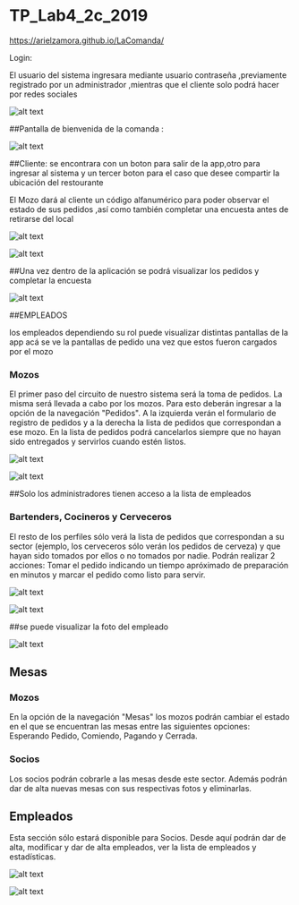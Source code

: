# TP_Lab4_2c_2019

   https://arielzamora.github.io/LaComanda/

Login:

El usuario del sistema ingresara mediante usuario contraseña ,previamente registrado por un administrador ,mientras que el cliente solo podrá hacer por redes sociales 

![alt text](https://raw.githubusercontent.com/mauricioCerizza/TP_LAB4_2C_2018/gh-pages/assets/Otros/login.PNG)



##Pantalla de bienvenida de la comanda :

![alt text](https://raw.githubusercontent.com/mauricioCerizza/TP_LAB4_2C_2018/gh-pages/assets/Otros/bienvenidaComanda.PNG)


##Cliente:
se encontrara con un boton para salir de la app,otro para ingresar al sistema y un tercer boton para el caso que desee compartir la ubicación del restourante 

El Mozo dará al cliente un código alfanumérico para poder observar el estado de sus pedidos ,así como también completar una encuesta antes de retirarse del local

![alt text](https://raw.githubusercontent.com/mauricioCerizza/TP_LAB4_2C_2018/gh-pages/assets/Otros/ingresoMesa.PNG)

![alt text](https://raw.githubusercontent.com/mauricioCerizza/TP_LAB4_2C_2018/gh-pages/assets/Otros/clientesPedido.PNG)


##Una vez dentro de la aplicación se podrá visualizar los pedidos y completar la encuesta 

![alt text](https://raw.githubusercontent.com/mauricioCerizza/TP_LAB4_2C_2018/gh-pages/assets/Otros/clientesEncuesta.PNG)

##EMPLEADOS

los empleados dependiendo su rol puede visualizar distintas pantallas de la app 
acá se ve la pantallas de pedido una vez que estos fueron cargados por el mozo 

### Mozos
El primer paso del circuito de nuestro sistema será la toma de pedidos. La misma será llevada a cabo por los mozos. Para esto deberán ingresar a la opción de la navegación "Pedidos". A la izquierda verán el formulario de registro de pedidos y a la derecha la lista de pedidos que correspondan a ese mozo. En la lista de pedidos podrá cancelarlos siempre que no hayan sido entregados y servirlos cuando estén listos. 

![alt text](https://raw.githubusercontent.com/mauricioCerizza/TP_LAB4_2C_2018/gh-pages/assets/Otros/empleadosPedido.PNG)

![alt text](https://raw.githubusercontent.com/mauricioCerizza/TP_LAB4_2C_2018/gh-pages/assets/Otros/empleadosPedidoAlta.PNG)


##Solo los administradores tienen acceso a la lista de empleados 
### Bartenders, Cocineros y Cerveceros
El resto de los perfiles sólo verá la lista de pedidos que correspondan a su sector (ejemplo, los cerveceros sólo verán los pedidos de cerveza) y que hayan sido tomados por ellos o no tomados por nadie. Podrán realizar 2 acciones: Tomar el pedido indicando un tiempo apróximado de preparación en minutos y marcar el pedido como listo para servir. 


![alt text](https://raw.githubusercontent.com/mauricioCerizza/TP_LAB4_2C_2018/gh-pages/assets/Otros/empleadosLista.PNG)

![alt text](https://raw.githubusercontent.com/mauricioCerizza/TP_LAB4_2C_2018/gh-pages/assets/Otros/empleadosregistro.PNG)

##se puede visualizar la foto del empleado 

![alt text](https://raw.githubusercontent.com/mauricioCerizza/TP_LAB4_2C_2018/gh-pages/assets/Otros/empleadosProfile.PNG)



## Mesas
### Mozos
En la opción de la navegación "Mesas" los mozos podrán cambiar el estado en el que se encuentran las mesas entre las siguientes opciones: Esperando Pedido, Comiendo, Pagando y Cerrada. 

### Socios
Los socios podrán cobrarle a las mesas desde este sector. Además podrán dar de alta nuevas mesas con sus respectivas fotos y eliminarlas. 

## Empleados
Esta sección sólo estará disponible para Socios. Desde aquí podrán dar de alta, modificar y dar de alta empleados, ver la lista de empleados y estadísticas.

![alt text](https://raw.githubusercontent.com/mauricioCerizza/TP_LAB4_2C_2018/gh-pages/assets/Otros/empleadosMesa.PNG)

![alt text](https://raw.githubusercontent.com/mauricioCerizza/TP_LAB4_2C_2018/gh-pages/assets/Otros/empleadosMesaAlta.PNG)
